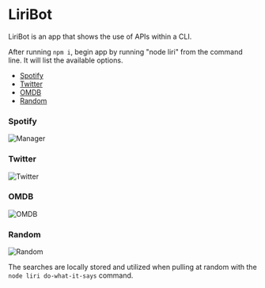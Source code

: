 # LiriBot
LiriBot is an app that shows the use of APIs within a CLI.

After running `npm i`, begin app by running "node liri" from the command line. It will list the available options.

* [Spotify](#spotify)
* [Twitter](#twitter)
* [OMDB](#omdb)
* [Random](#random)


### <a name="spotify">Spotify
![Manager](imgs/spotify)

### <a name="twitter">Twitter
![Twitter](imgs/twitter)

### <a name="omdb">OMDB
![OMDB](imgs/omdb)

### <a name="random">Random
![Random](imgs/random)

The searches are locally stored and utilized when pulling at random with the `node liri do-what-it-says` command.

